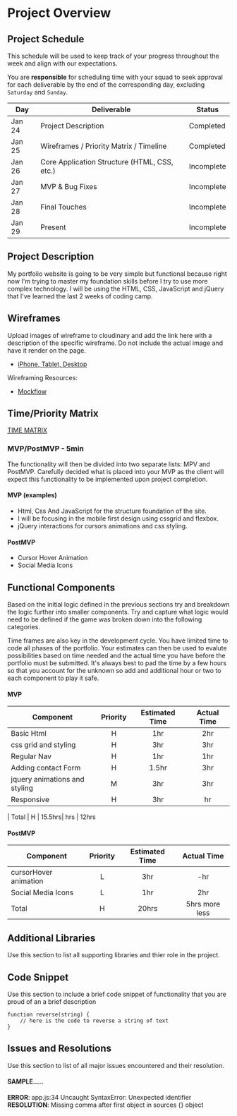 # Project Overview

## Project Schedule

This schedule will be used to keep track of your progress throughout the week and align with our expectations.  

You are **responsible** for scheduling time with your squad to seek approval for each deliverable by the end of the corresponding day, excluding `Saturday` and `Sunday`.

|  Day | Deliverable | Status
|---|---| ---|
|Jan 24| Project Description | Completed
|Jan 25| Wireframes / Priority Matrix / Timeline | Completed
|Jan 26| Core Application Structure (HTML, CSS, etc.) | Incomplete
|Jan 27| MVP & Bug Fixes | Incomplete
|Jan 28| Final Touches | Incomplete
|Jan 29| Present | Incomplete


## Project Description

My portfolio website is going to be very simple but functional because right now I'm trying to master my foundation skills before I try to use more complex technology. I will be using the HTML, CSS, JavaScript and jQuery that I've learned the last 2 weeks of coding camp.


## Wireframes

Upload images of wireframe to cloudinary and add the link here with a description of the specific wireframe. Do not include the actual image and have it render on the page.  

- [iPhone, Tablet, Desktop ](https://wireframepro.mockflow.com/view/juanandresgutierrez)


Wireframing Resources:

- [Mockflow](https://mockflow.com/app/#Wireframe)



## Time/Priority Matrix 

[TIME MATRIX](https://drive.google.com/file/d/1YFZyvtGoRoDGf4dIuYjkOt3XWBJ0oe7V/view?usp=sharing)



### MVP/PostMVP - 5min

The functionality will then be divided into two separate lists: MPV and PostMVP.  Carefully decided what is placed into your MVP as the client will expect this functionality to be implemented upon project completion.  

#### MVP (examples)

- Html, Css And JavaScript for the structure foundation of the site.
- I will be focusing in the mobile first design using cssgrid and flexbox.
- jQuery interactions for cursors animations and css styling.

#### PostMVP 

- Cursor Hover Animation
- Social Media Icons

## Functional Components

Based on the initial logic defined in the previous sections try and breakdown the logic further into smaller components.  Try and capture what logic would need to be defined if the game was broken down into the following categories.

Time frames are also key in the development cycle.  You have limited time to code all phases of the portfolio. Your estimates can then be used to evalute possibilities based on time needed and the actual time you have before the portfolio must be submitted. It's always best to pad the time by a few hours so that you account for the unknown so add and additional hour or two to each component to play it safe.

#### MVP
| Component | Priority | Estimated Time | Actual Time |
| --- | :---: |  :---: | :---: | 
| Basic Html   | H | 1hr | 2hr |
| css grid and styling| H | 3hr | 3hr |
| Regular Nav | H | 1hr | 1hr |  
| Adding contact Form | H | 1.5hr|  3hr | 
|jquery animations and styling | M | 3hr | 3hr|
| Responsive | H | 3hr | hr | 3hr |

| Total | H | 15.5hrs| hrs | 12hrs

#### PostMVP
| Component | Priority | Estimated Time | Actual Time |
| --- | :---: |  :---: | :---: | 
| cursorHover animation| L | 3hr | -hr | 3hr |
| Social Media Icons | L | 1hr |  2hr |
| Total | H | 20hrs| 5hrs more less|

## Additional Libraries
 Use this section to list all supporting libraries and thier role in the project. 

## Code Snippet

Use this section to include a brief code snippet of functionality that you are proud of an a brief description  

```
function reverse(string) {
	// here is the code to reverse a string of text
}
```

## Issues and Resolutions
 Use this section to list of all major issues encountered and their resolution.

#### SAMPLE.....
**ERROR**: app.js:34 Uncaught SyntaxError: Unexpected identifier                                
**RESOLUTION**: Missing comma after first object in sources {} object
